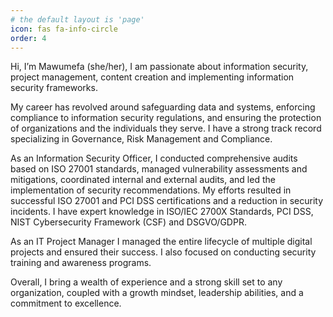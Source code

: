 ```yaml
---
# the default layout is 'page'
icon: fas fa-info-circle
order: 4
---
```


Hi, I’m Mawumefa (she/her), I am passionate about information security, project management, content creation and implementing information security frameworks.

My career has revolved around safeguarding data and systems, enforcing compliance to information security regulations, and ensuring the protection of organizations and the individuals they serve. I have a strong track record specializing in Governance, Risk Management and Compliance. 

As an Information Security Officer, I conducted comprehensive audits based on ISO 27001 standards, managed vulnerability assessments and mitigations, coordinated internal and external audits, and led the implementation of security recommendations. My efforts resulted in successful ISO 27001 and PCI DSS certifications and a reduction in security incidents. I have expert knowledge in ISO/IEC 2700X Standards, PCI DSS, NIST Cybersecurity Framework (CSF) and DSGVO/GDPR. 

As an IT Project Manager I managed the entire lifecycle of multiple digital projects and ensured their success. I also focused on conducting security training and awareness programs.

Overall, I bring a wealth of experience and a strong skill set to any organization, coupled with a growth mindset, leadership abilities, and a commitment to excellence.
